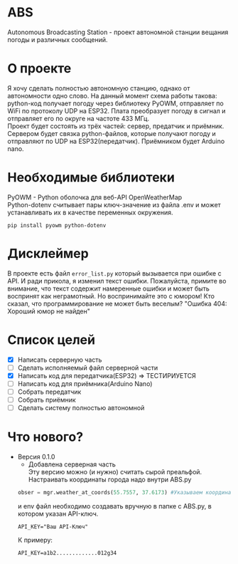 # ABS
 Autonomous Broadcasting Station - проект автономной станции вещания погоды и различных сообщений.
# О проекте
Я хочу сделать полностью автономную станцию, однако от автономности одно слово. На данный момент схема работы такова: python-код получает погоду через библиотеку PyOWM, отправляет по WiFi по протоколу UDP на ESP32. Плата преобразует погоду в сигнал и отправляет его по округе на частоте 433 МГц.  
Проект будет состоять из трёх частей: сервер, предатчик и приёмник.  
Сервером будет связка python-файлов, которые получают погоду и отправляют по UDP на ESP32(передатчик). Приёмником будет Arduino nano.
# Необходимые библиотеки
PyOWM - Python оболочка для веб-API OpenWeatherMap  
Python-dotenv считывает пары ключ-значение из файла .env и может устанавливать их в качестве переменных окружения.
```
pip install pyowm python-dotenv
```
# Дисклеймер 
В проекте есть файл `error_list.py` который вызывается при ошибке с API. И ради прикола, я изменил текст ошибки. Пожалуйста, примите во внимание, что текст содержит намеренные ошибки и может быть воспринят как неграмотный. Но воспринимайте это с юмором! Кто сказал, что программирование не может быть веселым?
"Ошибка 404: Хороший юмор не найден"
# Список целей
- [X] Написать серверную часть
- [ ] Сделать исполняемый файл серверной части
- [X] Написать код для передатчика(ESP32) => ТЕСТИРИУЕТСЯ
- [ ] Написать код для приёмника(Arduino Nano)
- [ ] Собрать передатчик
- [ ] Собрать приёмник
- [ ] Сделать систему полностью автономной
# Что нового?
- Версия 0.1.0  
    - Добавлена серверная часть  
    Эту версию можно (и нужно) считать сырой преальфой. Настраивать координаты города надо внутри ABS.py  
    ```python
    obser = mgr.weather_at_coords(55.7557, 37.6173) #Указываем координаты города для которого выводится погода
    ```  
    и env файл необходимо создавать вручную в папке с ABS.py, в котором указан API-ключ.  
    ```
    API_KEY="Ваш API-Ключ"
    ```  
    К примеру:  
    ```
    API_KEY=a1b2.............012g34
    ``` 
    
